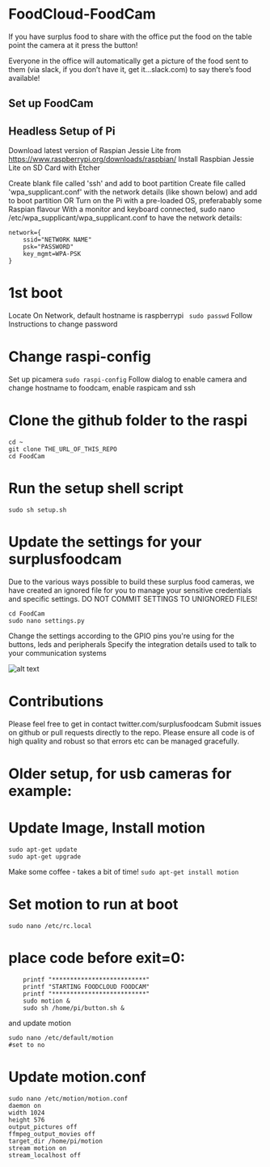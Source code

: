 # FoodCloud-FoodCam

If you have surplus food to share with the office
put the food on the table
point the camera at it
press the button!

Everyone in the office will automatically get a picture of the food sent to them (via slack, if you don’t have it, get it…slack.com) to say there’s food available!



## Set up FoodCam

## Headless Setup of Pi
Download latest version of Raspian Jessie Lite from https://www.raspberrypi.org/downloads/raspbian/
Install Raspbian Jessie Lite on SD Card with Etcher

Create blank file called 'ssh' and add to boot partition
Create file called 'wpa_supplicant.conf' with the network details (like shown below) and add to boot partition
OR
Turn on the Pi with a pre-loaded OS, preferabably some Raspian flavour
With a monitor and keyboard connected, sudo nano /etc/wpa_supplicant/wpa_supplicant.conf to have the network details:
```
network={
    ssid="NETWORK NAME"
    psk="PASSWORD"
    key_mgmt=WPA-PSK
}
```

# 1st boot
Locate On Network, default hostname is raspberrypi
``` sudo passwd```
 Follow Instructions to change password


# Change raspi-config 
Set up picamera
```sudo raspi-config```
Follow dialog to enable camera and change hostname to foodcam, enable raspicam and ssh

# Clone the github folder to the raspi
```
cd ~
git clone THE_URL_OF_THIS_REPO
cd FoodCam
```


# Run the setup shell script
```sudo sh setup.sh```

# Update the settings for your surplusfoodcam

Due to the various ways possible to build these surplus food cameras, we have created an ignored file for you to manage your sensitive credentials and specific settings. DO NOT COMMIT SETTINGS TO UNIGNORED FILES!
```
cd FoodCam
sudo nano settings.py
```
Change the settings according to the GPIO pins you're using for the buttons, leds and peripherals
Specify the integration details used to talk to your communication systems

![alt text](https://www.dropbox.com/s/6g68ddew4pxcves/foodcam_image_2019-07-19_01%3A41%3A59.jpg?raw=1 "FoodCam LEDs and Button wiring")


# Contributions
Please feel free to get in contact twitter.com/surplusfoodcam
Submit issues on github or pull requests directly to the repo.
Please ensure all code is of high quality and robust so that errors etc can be managed gracefully.





# Older setup, for usb cameras for example:

# Update Image, Install motion
```
sudo apt-get update
sudo apt-get upgrade
```
Make some coffee - takes a bit of time!
```sudo apt-get install motion```

# Set motion to run at boot

```sudo nano /etc/rc.local```
# place code before exit=0:
```
    printf "**************************"
    printf "STARTING FOODCLOUD FOODCAM"
    printf "**************************"
    sudo motion &
    sudo sh /home/pi/button.sh &
```
and update motion
```
sudo nano /etc/default/motion
#set to no
```
# Update motion.conf
```
sudo nano /etc/motion/motion.conf
daemon on
width 1024
height 576
output_pictures off
ffmpeg_output_movies off
target_dir /home/pi/motion
stream motion on
stream_localhost off
```



